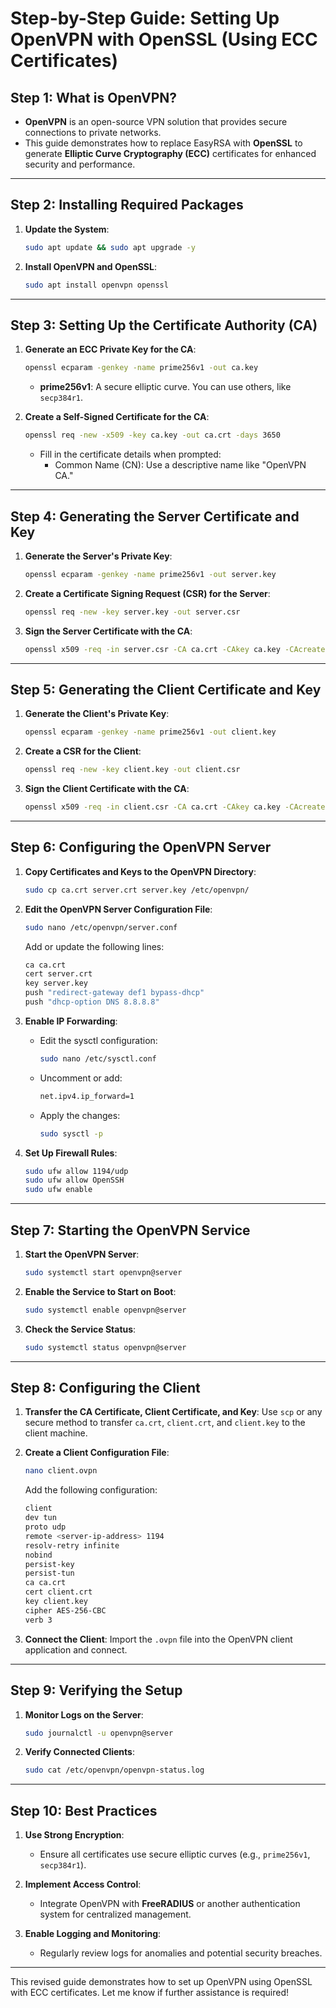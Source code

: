 
# Step-by-Step Guide: Setting Up OpenVPN with OpenSSL (Using ECC Certificates)

## Step 1: What is OpenVPN?

- **OpenVPN** is an open-source VPN solution that provides secure connections to private networks.
- This guide demonstrates how to replace EasyRSA with **OpenSSL** to generate **Elliptic Curve Cryptography (ECC)** certificates for enhanced security and performance.

---

## Step 2: Installing Required Packages

1. **Update the System**:

   ```bash
   sudo apt update && sudo apt upgrade -y
   ```

2. **Install OpenVPN and OpenSSL**:

   ```bash
   sudo apt install openvpn openssl
   ```

---

## Step 3: Setting Up the Certificate Authority (CA)

1. **Generate an ECC Private Key for the CA**:

   ```bash
   openssl ecparam -genkey -name prime256v1 -out ca.key
   ```

   - **prime256v1**: A secure elliptic curve. You can use others, like `secp384r1`.

2. **Create a Self-Signed Certificate for the CA**:

   ```bash
   openssl req -new -x509 -key ca.key -out ca.crt -days 3650
   ```

   - Fill in the certificate details when prompted:
     - Common Name (CN): Use a descriptive name like "OpenVPN CA."

---

## Step 4: Generating the Server Certificate and Key

1. **Generate the Server's Private Key**:

   ```bash
   openssl ecparam -genkey -name prime256v1 -out server.key
   ```

2. **Create a Certificate Signing Request (CSR) for the Server**:

   ```bash
   openssl req -new -key server.key -out server.csr
   ```

3. **Sign the Server Certificate with the CA**:

   ```bash
   openssl x509 -req -in server.csr -CA ca.crt -CAkey ca.key -CAcreateserial -out server.crt -days 365
   ```

---

## Step 5: Generating the Client Certificate and Key

1. **Generate the Client's Private Key**:

   ```bash
   openssl ecparam -genkey -name prime256v1 -out client.key
   ```

2. **Create a CSR for the Client**:

   ```bash
   openssl req -new -key client.key -out client.csr
   ```

3. **Sign the Client Certificate with the CA**:

   ```bash
   openssl x509 -req -in client.csr -CA ca.crt -CAkey ca.key -CAcreateserial -out client.crt -days 365
   ```

---

## Step 6: Configuring the OpenVPN Server

1. **Copy Certificates and Keys to the OpenVPN Directory**:

   ```bash
   sudo cp ca.crt server.crt server.key /etc/openvpn/
   ```

2. **Edit the OpenVPN Server Configuration File**:

   ```bash
   sudo nano /etc/openvpn/server.conf
   ```

   Add or update the following lines:

   ```bash
   ca ca.crt
   cert server.crt
   key server.key
   push "redirect-gateway def1 bypass-dhcp"
   push "dhcp-option DNS 8.8.8.8"
   ```

3. **Enable IP Forwarding**:
   - Edit the sysctl configuration:

     ```bash
     sudo nano /etc/sysctl.conf
     ```

   - Uncomment or add:

     ```bash
     net.ipv4.ip_forward=1
     ```

   - Apply the changes:

     ```bash
     sudo sysctl -p
     ```

4. **Set Up Firewall Rules**:

   ```bash
   sudo ufw allow 1194/udp
   sudo ufw allow OpenSSH
   sudo ufw enable
   ```

---

## Step 7: Starting the OpenVPN Service

1. **Start the OpenVPN Server**:

   ```bash
   sudo systemctl start openvpn@server
   ```

2. **Enable the Service to Start on Boot**:

   ```bash
   sudo systemctl enable openvpn@server
   ```

3. **Check the Service Status**:

   ```bash
   sudo systemctl status openvpn@server
   ```

---

## Step 8: Configuring the Client

1. **Transfer the CA Certificate, Client Certificate, and Key**:
   Use `scp` or any secure method to transfer `ca.crt`, `client.crt`, and `client.key` to the client machine.

2. **Create a Client Configuration File**:

   ```bash
   nano client.ovpn
   ```

   Add the following configuration:

   ```bash
   client
   dev tun
   proto udp
   remote <server-ip-address> 1194
   resolv-retry infinite
   nobind
   persist-key
   persist-tun
   ca ca.crt
   cert client.crt
   key client.key
   cipher AES-256-CBC
   verb 3
   ```

3. **Connect the Client**:
   Import the `.ovpn` file into the OpenVPN client application and connect.

---

## Step 9: Verifying the Setup

1. **Monitor Logs on the Server**:

   ```bash
   sudo journalctl -u openvpn@server
   ```

2. **Verify Connected Clients**:

   ```bash
   sudo cat /etc/openvpn/openvpn-status.log
   ```

---

## Step 10: Best Practices

1. **Use Strong Encryption**:
   - Ensure all certificates use secure elliptic curves (e.g., `prime256v1`, `secp384r1`).

2. **Implement Access Control**:
   - Integrate OpenVPN with **FreeRADIUS** or another authentication system for centralized management.

3. **Enable Logging and Monitoring**:
   - Regularly review logs for anomalies and potential security breaches.

---

This revised guide demonstrates how to set up OpenVPN using OpenSSL with ECC certificates. Let me know if further assistance is required!
